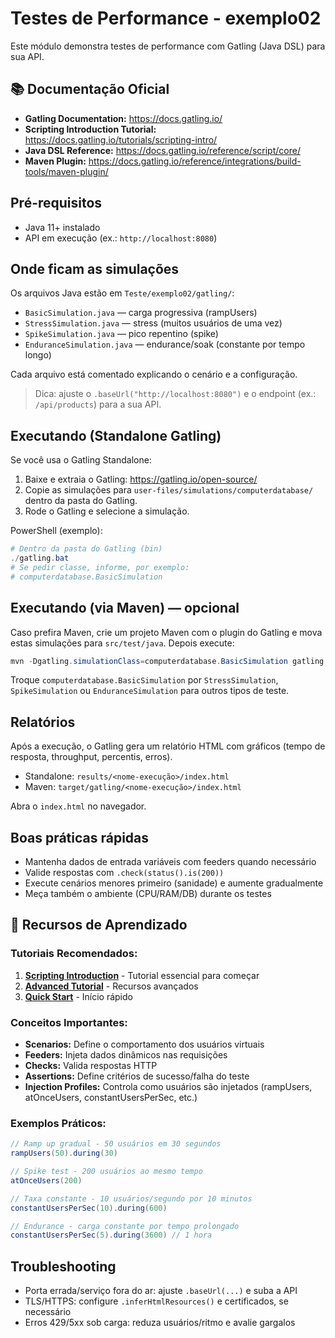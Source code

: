 # Testes de Performance - exemplo02

Este módulo demonstra testes de performance com Gatling (Java DSL) para sua API.

## 📚 Documentação Oficial

- **Gatling Documentation:** https://docs.gatling.io/
- **Scripting Introduction Tutorial:** https://docs.gatling.io/tutorials/scripting-intro/
- **Java DSL Reference:** https://docs.gatling.io/reference/script/core/
- **Maven Plugin:** https://docs.gatling.io/reference/integrations/build-tools/maven-plugin/

## Pré-requisitos

- Java 11+ instalado
- API em execução (ex.: `http://localhost:8080`)

## Onde ficam as simulações

Os arquivos Java estão em `Teste/exemplo02/gatling/`:

- `BasicSimulation.java` — carga progressiva (rampUsers)
- `StressSimulation.java` — stress (muitos usuários de uma vez)
- `SpikeSimulation.java` — pico repentino (spike)
- `EnduranceSimulation.java` — endurance/soak (constante por tempo longo)

Cada arquivo está comentado explicando o cenário e a configuração.

> Dica: ajuste o `.baseUrl("http://localhost:8080")` e o endpoint (ex.: `/api/products`) para a sua API.

## Executando (Standalone Gatling)

Se você usa o Gatling Standalone:

1) Baixe e extraia o Gatling: https://gatling.io/open-source/
2) Copie as simulações para `user-files/simulations/computerdatabase/` dentro da pasta do Gatling.
3) Rode o Gatling e selecione a simulação.

PowerShell (exemplo):

```powershell
# Dentro da pasta do Gatling (bin)
./gatling.bat
# Se pedir classe, informe, por exemplo:
# computerdatabase.BasicSimulation
```

## Executando (via Maven) — opcional

Caso prefira Maven, crie um projeto Maven com o plugin do Gatling e mova estas simulações para `src/test/java`.
Depois execute:

```powershell
mvn -Dgatling.simulationClass=computerdatabase.BasicSimulation gatling:test
```

Troque `computerdatabase.BasicSimulation` por `StressSimulation`, `SpikeSimulation` ou `EnduranceSimulation` para outros tipos de teste.

## Relatórios

Após a execução, o Gatling gera um relatório HTML com gráficos (tempo de resposta, throughput, percentis, erros).

- Standalone: `results/<nome-execução>/index.html`
- Maven: `target/gatling/<nome-execução>/index.html`

Abra o `index.html` no navegador.

## Boas práticas rápidas

- Mantenha dados de entrada variáveis com feeders quando necessário
- Valide respostas com `.check(status().is(200))`
- Execute cenários menores primeiro (sanidade) e aumente gradualmente
- Meça também o ambiente (CPU/RAM/DB) durante os testes

## 📖 Recursos de Aprendizado

### Tutoriais Recomendados:
1. **[Scripting Introduction](https://docs.gatling.io/tutorials/scripting-intro/)** - Tutorial essencial para começar
2. **[Advanced Tutorial](https://docs.gatling.io/tutorials/advanced/)** - Recursos avançados
3. **[Quick Start](https://docs.gatling.io/tutorials/quickstart/)** - Início rápido

### Conceitos Importantes:
- **Scenarios:** Define o comportamento dos usuários virtuais
- **Feeders:** Injeta dados dinâmicos nas requisições
- **Checks:** Valida respostas HTTP
- **Assertions:** Define critérios de sucesso/falha do teste
- **Injection Profiles:** Controla como usuários são injetados (rampUsers, atOnceUsers, constantUsersPerSec, etc.)

### Exemplos Práticos:
```java
// Ramp up gradual - 50 usuários em 30 segundos
rampUsers(50).during(30)

// Spike test - 200 usuários ao mesmo tempo
atOnceUsers(200)

// Taxa constante - 10 usuários/segundo por 10 minutos
constantUsersPerSec(10).during(600)

// Endurance - carga constante por tempo prolongado
constantUsersPerSec(5).during(3600) // 1 hora
```

## Troubleshooting

- Porta errada/serviço fora do ar: ajuste `.baseUrl(...)` e suba a API
- TLS/HTTPS: configure `.inferHtmlResources()` e certificados, se necessário
- Erros 429/5xx sob carga: reduza usuários/ritmo e avalie gargalos
